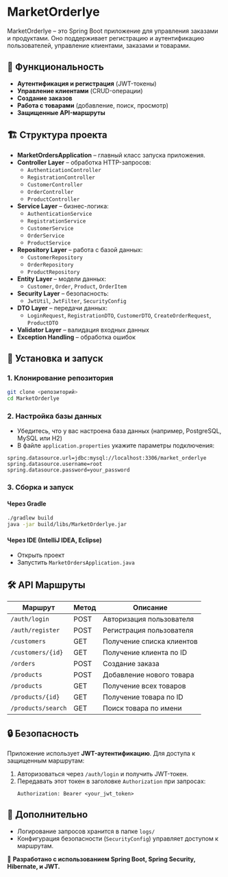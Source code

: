 # MarketOrderlye

MarketOrderlye – это Spring Boot приложение для управления заказами и продуктами. Оно поддерживает регистрацию и аутентификацию пользователей, управление клиентами, заказами и товарами.

## 📌 Функциональность
- **Аутентификация и регистрация** (JWT-токены)
- **Управление клиентами** (CRUD-операции)
- **Создание заказов**
- **Работа с товарами** (добавление, поиск, просмотр)
- **Защищенные API-маршруты**

## 🏗️ Структура проекта

- **MarketOrdersApplication** – главный класс запуска приложения.
- **Controller Layer** – обработка HTTP-запросов:
  - `AuthenticationController`
  - `RegistrationController`
  - `CustomerController`
  - `OrderController`
  - `ProductController`
- **Service Layer** – бизнес-логика:
  - `AuthenticationService`
  - `RegistrationService`
  - `CustomerService`
  - `OrderService`
  - `ProductService`
- **Repository Layer** – работа с базой данных:
  - `CustomerRepository`
  - `OrderRepository`
  - `ProductRepository`
- **Entity Layer** – модели данных:
  - `Customer`, `Order`, `Product`, `OrderItem`
- **Security Layer** – безопасность:
  - `JwtUtil`, `JwtFilter`, `SecurityConfig`
- **DTO Layer** – передачи данных:
  - `LoginRequest`, `RegistrationDTO`, `CustomerDTO`, `CreateOrderRequest`, `ProductDTO`
- **Validator Layer** – валидация входных данных
- **Exception Handling** – обработка ошибок

## 🚀 Установка и запуск
### 1. Клонирование репозитория
```sh
git clone <репозиторий>
cd MarketOrderlye
```

### 2. Настройка базы данных
- Убедитесь, что у вас настроена база данных (например, PostgreSQL, MySQL или H2)
- В файле `application.properties` укажите параметры подключения:
```properties
spring.datasource.url=jdbc:mysql://localhost:3306/market_orderlye
spring.datasource.username=root
spring.datasource.password=your_password
```

### 3. Сборка и запуск
#### Через Gradle
```sh
./gradlew build
java -jar build/libs/MarketOrderlye.jar
```

#### Через IDE (IntelliJ IDEA, Eclipse)
- Открыть проект
- Запустить `MarketOrdersApplication.java`

## 🛠 API Маршруты
| Маршрут               | Метод | Описание |
|----------------------|------|----------|
| `/auth/login`       | POST | Авторизация пользователя |
| `/auth/register`    | POST | Регистрация пользователя |
| `/customers`        | GET  | Получение списка клиентов |
| `/customers/{id}`   | GET  | Получение клиента по ID |
| `/orders`          | POST | Создание заказа |
| `/products`        | POST | Добавление нового товара |
| `/products`        | GET  | Получение всех товаров |
| `/products/{id}`   | GET  | Получение товара по ID |
| `/products/search` | GET  | Поиск товара по имени |

## 🔒 Безопасность
Приложение использует **JWT-аутентификацию**. Для доступа к защищенным маршрутам:
1. Авторизоваться через `/auth/login` и получить JWT-токен.
2. Передавать этот токен в заголовке `Authorization` при запросах:
   ```
   Authorization: Bearer <your_jwt_token>
   ```

## 📌 Дополнительно
- Логирование запросов хранится в папке `logs/`
- Конфигурация безопасности (`SecurityConfig`) управляет доступом к маршрутам.

📌 **Разработано с использованием Spring Boot, Spring Security, Hibernate, и JWT.**

